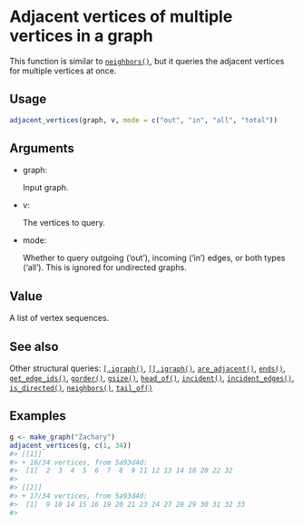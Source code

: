 # Adjacent vertices of multiple vertices in a graph

This function is similar to
[`neighbors()`](https://r.igraph.org/reference/neighbors.md), but it
queries the adjacent vertices for multiple vertices at once.

## Usage

``` r
adjacent_vertices(graph, v, mode = c("out", "in", "all", "total"))
```

## Arguments

- graph:

  Input graph.

- v:

  The vertices to query.

- mode:

  Whether to query outgoing (‘out’), incoming (‘in’) edges, or both
  types (‘all’). This is ignored for undirected graphs.

## Value

A list of vertex sequences.

## See also

Other structural queries:
[`[.igraph()`](https://r.igraph.org/reference/sub-.igraph.md),
[`[[.igraph()`](https://r.igraph.org/reference/sub-sub-.igraph.md),
[`are_adjacent()`](https://r.igraph.org/reference/are_adjacent.md),
[`ends()`](https://r.igraph.org/reference/ends.md),
[`get_edge_ids()`](https://r.igraph.org/reference/get_edge_ids.md),
[`gorder()`](https://r.igraph.org/reference/gorder.md),
[`gsize()`](https://r.igraph.org/reference/gsize.md),
[`head_of()`](https://r.igraph.org/reference/head_of.md),
[`incident()`](https://r.igraph.org/reference/incident.md),
[`incident_edges()`](https://r.igraph.org/reference/incident_edges.md),
[`is_directed()`](https://r.igraph.org/reference/is_directed.md),
[`neighbors()`](https://r.igraph.org/reference/neighbors.md),
[`tail_of()`](https://r.igraph.org/reference/tail_of.md)

## Examples

``` r
g <- make_graph("Zachary")
adjacent_vertices(g, c(1, 34))
#> [[1]]
#> + 16/34 vertices, from 5a93d4d:
#>  [1]  2  3  4  5  6  7  8  9 11 12 13 14 18 20 22 32
#> 
#> [[2]]
#> + 17/34 vertices, from 5a93d4d:
#>  [1]  9 10 14 15 16 19 20 21 23 24 27 28 29 30 31 32 33
#> 
```
